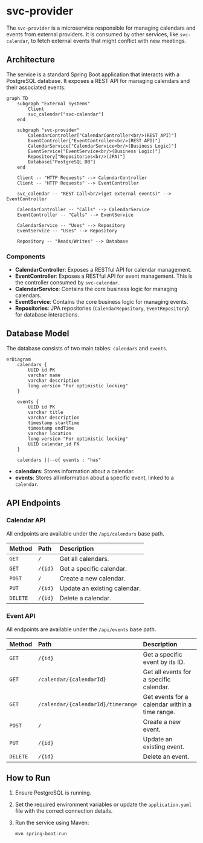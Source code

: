 # svc-provider

The `svc-provider` is a microservice responsible for managing calendars and events from external providers. It is consumed by other services, like `svc-calendar`, to fetch external events that might conflict with new meetings.

## Architecture

The service is a standard Spring Boot application that interacts with a PostgreSQL database. It exposes a REST API for managing calendars and their associated events.

```mermaid
graph TD
    subgraph "External Systems"
        Client
        svc_calendar["svc-calendar"]
    end

    subgraph "svc-provider"
        CalendarController["CalendarController<br/>(REST API)"]
        EventController["EventController<br/>(REST API)"]
        CalendarService["CalendarService<br/>(Business Logic)"]
        EventService["EventService<br/>(Business Logic)"]
        Repository["Repositories<br/>(JPA)"]
        Database["PostgreSQL DB"]
    end

    Client -- "HTTP Requests" --> CalendarController
    Client -- "HTTP Requests" --> EventController
    
    svc_calendar -- "REST Call<br/>(get external events)" --> EventController
    
    CalendarController -- "Calls" --> CalendarService
    EventController -- "Calls" --> EventService
    
    CalendarService -- "Uses" --> Repository
    EventService -- "Uses" --> Repository
    
    Repository -- "Reads/Writes" --> Database
```

### Components

-   **CalendarController**: Exposes a RESTful API for calendar management.
-   **EventController**: Exposes a RESTful API for event management. This is the controller consumed by `svc-calendar`.
-   **CalendarService**: Contains the core business logic for managing calendars.
-   **EventService**: Contains the core business logic for managing events.
-   **Repositories**: JPA repositories (`CalendarRepository`, `EventRepository`) for database interactions.

## Database Model

The database consists of two main tables: `calendars` and `events`.

```mermaid
erDiagram
    calendars {
        UUID id PK
        varchar name
        varchar description
        long version "For optimistic locking"
    }

    events {
        UUID id PK
        varchar title
        varchar description
        timestamp startTime
        timestamp endTime
        varchar location
        long version "For optimistic locking"
        UUID calendar_id FK
    }

    calendars ||--o{ events : "has"
```

-   **calendars**: Stores information about a calendar.
-   **events**: Stores all information about a specific event, linked to a `calendar`.

## API Endpoints

### Calendar API

All endpoints are available under the `/api/calendars` base path.

| Method   | Path    | Description                  |
| :------- | :------ | :--------------------------- |
| `GET`    | `/`     | Get all calendars.           |
| `GET`    | `/{id}` | Get a specific calendar.     |
| `POST`   | `/`     | Create a new calendar.       |
| `PUT`    | `/{id}` | Update an existing calendar. |
| `DELETE` | `/{id}` | Delete a calendar.           |

### Event API

All endpoints are available under the `/api/events` base path.

| Method   | Path                              | Description                                      |
| :------- | :-------------------------------- | :----------------------------------------------- |
| `GET`    | `/{id}`                           | Get a specific event by its ID.                  |
| `GET`    | `/calendar/{calendarId}`          | Get all events for a specific calendar.          |
| `GET`    | `/calendar/{calendarId}/timerange`| Get events for a calendar within a time range.   |
| `POST`   | `/`                               | Create a new event.                              |
| `PUT`    | `/{id}`                           | Update an existing event.                        |
| `DELETE` | `/{id}`                           | Delete an event.                                 |


## How to Run

1.  Ensure PostgreSQL is running.
2.  Set the required environment variables or update the `application.yaml` file with the correct connection details.
3.  Run the service using Maven:

    ```bash
    mvn spring-boot:run
    ``` 